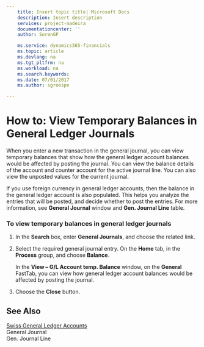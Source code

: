 ```yaml
---
    title: Insert topic title| Microsoft Docs
    description: Insert description
    services: project-madeira
    documentationcenter: ''
    author: SorenGP

    ms.service: dynamics365-financials
    ms.topic: article
    ms.devlang: na
    ms.tgt_pltfrm: na
    ms.workload: na
    ms.search.keywords:
    ms.date: 07/01/2017
    ms.author: sgroespe

---
```

# How to: View Temporary Balances in General Ledger Journals
When you enter a new transaction in the general journal, you can view temporary balances that show how the general ledger account balances would be affected by posting the journal. You can view the balance details of the account and counter account for the active journal line. You can also view the unposted values for the current journal.  
  
 If you use foreign currency in general ledger accounts, then the balance in the general ledger account is also populated. This helps you analyze the entries that will be posted, and decide whether to post the entries. For more information, see **General Journal** window and **Gen. Journal Line** table.  
  
### To view temporary balances in general ledger journals  
  
1.  In the **Search** box, enter **General Journals**, and choose the related link.  
  
2.  Select the required general journal entry. On the **Home** tab, in the **Process** group, and choose **Balance**.  
  
     In the **View – G\/L Account temp. Balance** window, on the **General** FastTab, you can view how general ledger account balances would be affected by posting the journal.  
  
3.  Choose the **Close** button.  
  
## See Also  
 [Swiss General Ledger Accounts](../swiss-general-ledger-accounts.md)   
 General Journal   
 Gen. Journal Line